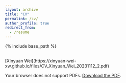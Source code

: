 ```yaml
---
layout: archive
title: "CV"
permalink: /cv/
author_profile: true
redirect_from:
  - /resume
---
```


{% include base_path %}

<br/>
[Xinyuan Wei](https://xinyuan-wei-xw.github.io/files/CV_Xinyuan_Wei_20231112_2.pdf)

<object data="https://xinyuan-wei-xw.github.io/files/CV_Xinyuan_Wei_20231112_2.pdf" type="application/pdf" width="100%" height="100%">
  <p>Your browser does not support PDFs. <a href="https://xinyuan-wei-xw.github.io/files/CV_Xinyuan_Wei_20231112_2.pdf">Download the PDF</a>.</p>
</object>
